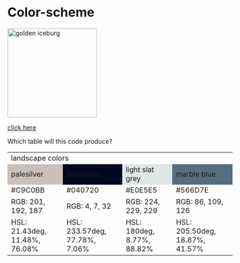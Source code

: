 # Color-scheme
<!DOCTYPE html>
<html lang="en-US">
  <body>
    <img src="https://www.publicdomainpictures.net/pictures/650000/velka/golden-iceberg-in-the-arctic-twilig.jpg" 
    alt="golden iceburg"
      width="200px" Height="200px"/>
    <p><a href="https://www.publicdomainpictures.net/pictures/650000/velka/golden-iceberg-in-the-arctic-twilig.jpg" target="_blank">click here</a></p>
   Which table will this code produce?
<table>
   <tr>
      <td colspan="3">landscape colors</td>
   </tr>
   <tr>
      <td style="background-color:rgb(201,192,187);">palesilver</td>
      <td style="background-color:rgb(4,7,32);">blackblue</td>
      <td style="background-color:rgb(224,229,229);">light slat grey</td>
      <td style="background-color:rgb(86,109,126);">marble blue</td>
   </tr>
   <tr>
      <td>#C9C0BB</td>
      <td>#040720</td>
      <td>#E0E5E5</td>
      <td>#566D7E</td>
   </tr>
   <tr>
      <td>RGB: 201, 192, 187</td>
      <td>RGB: 4, 7, 32</td>
      <td>RGB: 224, 229, 229</td>
      <td>RGB: 86, 109, 126</td>
   </tr>
   <tr>
      <td>HSL: 21.43deg, 11.48%, 76.08%</td>
      <td>HSL: 233.57deg, 77.78%, 7.06%</td>
      <td>HSL: 180deg, 8.77%, 88.82%</td>
      <td>HSL: 205.50deg, 18.87%, 41.57%</td>
   </tr>
</table>
  </body>
</html>
